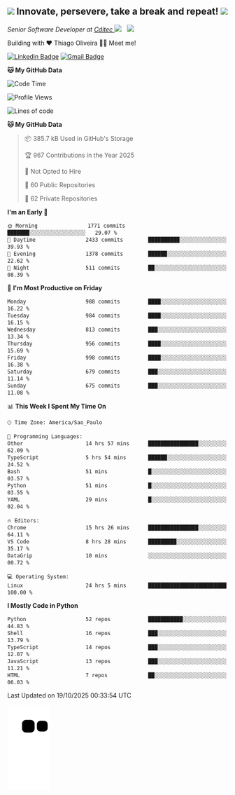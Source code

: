 <h2><img src="https://emojis.slackmojis.com/emojis/images/1531849430/4246/blob-sunglasses.gif?1531849430" width="30"/> Innovate, persevere, take a break and repeat! <img src="https://media.giphy.com/media/12oufCB0MyZ1Go/giphy.gif" width="50"></h2>
<img align='right' src="https://media.giphy.com/media/M9gbBd9nbDrOTu1Mqx/giphy.gif" width="230">
<p><em>Senior Software Developer at <a href="https://www.cditec.com.br/">Cditec
</a><img src="https://media.giphy.com/media/WUlplcMpOCEmTGBtBW/giphy.gif" width="30"> 
</em></p>



Building with ❤️ Thiago Oliveira 👋🏽 Meet me!

[![Linkedin Badge](https://img.shields.io/badge/-Thiago-blue?style=flat-square&logo=Linkedin&logoColor=white&link=https://www.linkedin.com/in/tgmarinho/)](https://www.linkedin.com/in/thiagoceconelo/) 
[![Gmail Badge](https://img.shields.io/badge/-thiceconelo@gmail.com-c14438?style=flat-square&logo=Gmail&logoColor=white&link=mailto:thiceconelo@gmail.com)](mailto:thiceconelo@gmail.com)

</em></p>

<!-- <span style="height ">
![Anurag's GitHub stats](https://github-readme-stats.vercel.app/api?username=arthurspk&show_icons=true&theme=tokyonight)
</span> -->

**🐱 My GitHub Data** 
<!--START_SECTION:waka-->
![Code Time](http://img.shields.io/badge/Code%20Time-3%2C778%20hrs%2047%20mins-blue)

![Profile Views](http://img.shields.io/badge/Profile%20Views-0-blue)

![Lines of code](https://img.shields.io/badge/From%20Hello%20World%20I%27ve%20Written-10.6%20million%20lines%20of%20code-blue)

**🐱 My GitHub Data** 

> 📦 385.7 kB Used in GitHub's Storage 
 > 
> 🏆 967 Contributions in the Year 2025
 > 
> 🚫 Not Opted to Hire
 > 
> 📜 60 Public Repositories 
 > 
> 🔑 62 Private Repositories 
 > 
**I'm an Early 🐤** 

```text
🌞 Morning                1771 commits        ███████░░░░░░░░░░░░░░░░░░   29.07 % 
🌆 Daytime                2433 commits        ██████████░░░░░░░░░░░░░░░   39.93 % 
🌃 Evening                1378 commits        ██████░░░░░░░░░░░░░░░░░░░   22.62 % 
🌙 Night                  511 commits         ██░░░░░░░░░░░░░░░░░░░░░░░   08.39 % 
```
📅 **I'm Most Productive on Friday** 

```text
Monday                   988 commits         ████░░░░░░░░░░░░░░░░░░░░░   16.22 % 
Tuesday                  984 commits         ████░░░░░░░░░░░░░░░░░░░░░   16.15 % 
Wednesday                813 commits         ███░░░░░░░░░░░░░░░░░░░░░░   13.34 % 
Thursday                 956 commits         ████░░░░░░░░░░░░░░░░░░░░░   15.69 % 
Friday                   998 commits         ████░░░░░░░░░░░░░░░░░░░░░   16.38 % 
Saturday                 679 commits         ███░░░░░░░░░░░░░░░░░░░░░░   11.14 % 
Sunday                   675 commits         ███░░░░░░░░░░░░░░░░░░░░░░   11.08 % 
```


📊 **This Week I Spent My Time On** 

```text
🕑︎ Time Zone: America/Sao_Paulo

💬 Programming Languages: 
Other                    14 hrs 57 mins      ████████████████░░░░░░░░░   62.09 % 
TypeScript               5 hrs 54 mins       ██████░░░░░░░░░░░░░░░░░░░   24.52 % 
Bash                     51 mins             █░░░░░░░░░░░░░░░░░░░░░░░░   03.57 % 
Python                   51 mins             █░░░░░░░░░░░░░░░░░░░░░░░░   03.55 % 
YAML                     29 mins             █░░░░░░░░░░░░░░░░░░░░░░░░   02.04 % 

🔥 Editors: 
Chrome                   15 hrs 26 mins      ████████████████░░░░░░░░░   64.11 % 
VS Code                  8 hrs 28 mins       █████████░░░░░░░░░░░░░░░░   35.17 % 
DataGrip                 10 mins             ░░░░░░░░░░░░░░░░░░░░░░░░░   00.72 % 

💻 Operating System: 
Linux                    24 hrs 5 mins       █████████████████████████   100.00 % 
```

**I Mostly Code in Python** 

```text
Python                   52 repos            ███████████░░░░░░░░░░░░░░   44.83 % 
Shell                    16 repos            ███░░░░░░░░░░░░░░░░░░░░░░   13.79 % 
TypeScript               14 repos            ███░░░░░░░░░░░░░░░░░░░░░░   12.07 % 
JavaScript               13 repos            ███░░░░░░░░░░░░░░░░░░░░░░   11.21 % 
HTML                     7 repos             ██░░░░░░░░░░░░░░░░░░░░░░░   06.03 % 
```




 Last Updated on 19/10/2025 00:33:54 UTC
<!--END_SECTION:waka-->

![Snake animation](https://github.com/rafaballerini/rafaballerini/blob/output/github-contribution-grid-snake.svg)


<!---
ceconelo/ceconelo is a ✨ special ✨ repository because its `README.md` (this file) appears on your GitHub profile.
You can click the Preview link to take a look at your changes.
--->
